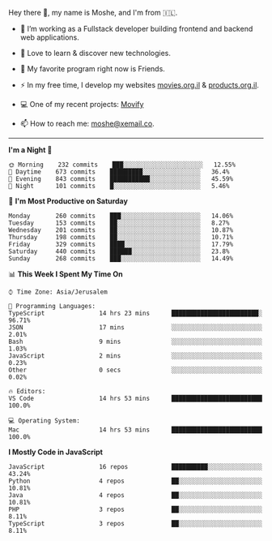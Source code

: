 Hey there 👋, my name is Moshe, and I'm from 🇮🇱.

- :telescope: I’m working as a Fullstack developer building frontend and backend web applications.

- :seedling: Love to learn & discover new technologies.

- 🍿 My favorite program right now is Friends.

- :zap: In my free time, I develop my websites [movies.org.il](https://movies.org.il) & [products.org.il](https://products.org.il).

- 💻 One of my recent projects: [Movify](https://github.com/jewishmoses/movify)

- :mailbox: How to reach me: moshe@xemail.co.

<hr/>

<!--START_SECTION:waka-->
**I'm a Night 🦉** 

```text
🌞 Morning    232 commits    ███░░░░░░░░░░░░░░░░░░░░░░   12.55% 
🌆 Daytime    673 commits    █████████░░░░░░░░░░░░░░░░   36.4% 
🌃 Evening    843 commits    ███████████░░░░░░░░░░░░░░   45.59% 
🌙 Night      101 commits    █░░░░░░░░░░░░░░░░░░░░░░░░   5.46%

```
📅 **I'm Most Productive on Saturday** 

```text
Monday       260 commits    ███░░░░░░░░░░░░░░░░░░░░░░   14.06% 
Tuesday      153 commits    ██░░░░░░░░░░░░░░░░░░░░░░░   8.27% 
Wednesday    201 commits    ██░░░░░░░░░░░░░░░░░░░░░░░   10.87% 
Thursday     198 commits    ██░░░░░░░░░░░░░░░░░░░░░░░   10.71% 
Friday       329 commits    ████░░░░░░░░░░░░░░░░░░░░░   17.79% 
Saturday     440 commits    ██████░░░░░░░░░░░░░░░░░░░   23.8% 
Sunday       268 commits    ███░░░░░░░░░░░░░░░░░░░░░░   14.49%

```


📊 **This Week I Spent My Time On** 

```text
⌚︎ Time Zone: Asia/Jerusalem

💬 Programming Languages: 
TypeScript               14 hrs 23 mins      ████████████████████████░   96.71% 
JSON                     17 mins             ░░░░░░░░░░░░░░░░░░░░░░░░░   2.01% 
Bash                     9 mins              ░░░░░░░░░░░░░░░░░░░░░░░░░   1.03% 
JavaScript               2 mins              ░░░░░░░░░░░░░░░░░░░░░░░░░   0.23% 
Other                    0 secs              ░░░░░░░░░░░░░░░░░░░░░░░░░   0.02%

🔥 Editors: 
VS Code                  14 hrs 53 mins      █████████████████████████   100.0%

💻 Operating System: 
Mac                      14 hrs 53 mins      █████████████████████████   100.0%

```

**I Mostly Code in JavaScript** 

```text
JavaScript               16 repos            ██████████░░░░░░░░░░░░░░░   43.24% 
Python                   4 repos             ██░░░░░░░░░░░░░░░░░░░░░░░   10.81% 
Java                     4 repos             ██░░░░░░░░░░░░░░░░░░░░░░░   10.81% 
PHP                      3 repos             ██░░░░░░░░░░░░░░░░░░░░░░░   8.11% 
TypeScript               3 repos             ██░░░░░░░░░░░░░░░░░░░░░░░   8.11%

```



<!--END_SECTION:waka-->
